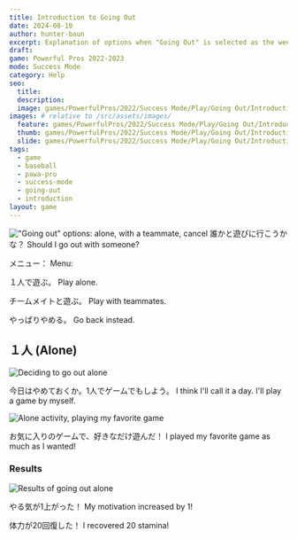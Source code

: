 ```yaml
---
title: Introduction to Going Out
date: 2024-08-10
author: hunter-baun
excerpt: Explanation of options when "Going Out" is selected as the week's action
draft: 
game: Powerful Pros 2022-2023
mode: Success Mode
category: Help
seo:
  title:
  description:
  image: games/PowerfulPros/2022/Success Mode/Play/Going Out/Introduction/1 - selection menu.png
images: # relative to /src/assets/images/
  feature: games/PowerfulPros/2022/Success Mode/Play/Going Out/Introduction/1 - selection menu.png
  thumb: games/PowerfulPros/2022/Success Mode/Play/Going Out/Introduction/1 - selection menu.png
  slide: games/PowerfulPros/2022/Success Mode/Play/Going Out/Introduction/1 - selection menu.png
tags:
  - game
  - baseball
  - pawa-pro
  - success-mode
  - going-out
  - introduction
layout: game
---
```


!["Going out" options: alone, with a teammate, cancel](</assets/images/games/PowerfulPros/2022/Success Mode/Play/Going Out/Introduction/1 - selection menu.png>)
誰かと遊びに行こうかな？
Should I go out with someone?

メニュー：
Menu:

１人で遊ぶ。
Play alone.

チームメイトと遊ぶ。
Play with teammates.

やっぱりやめる。
Go back instead.

## １人 (Alone)

![Deciding to go out alone](</assets/images/games/PowerfulPros/2022/Success Mode/Play/Going Out/Introduction/2 - alone 1 - decision.png>)

今日はやめておくか。1人でゲームでもしよう。
I think I'll call it a day. I'll play a game by myself.

![Alone activity, playing my favorite game](</assets/images/games/PowerfulPros/2022/Success Mode/Play/Going Out/Introduction/2 - alone 2 - action.png>)

お気に入りのゲームで、好きなだけ遊んだ！
I played my favorite game as much as I wanted!

### Results

![Results of going out alone](</assets/images/games/PowerfulPros/2022/Success Mode/Play/Going Out/Introduction/2 - alone 3 - result.png>)

やる気が1上がった！
My motivation increased by 1!

体力が20回復した！
I recovered 20 stamina!